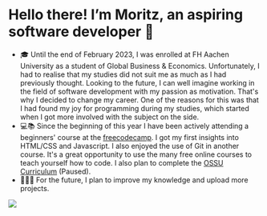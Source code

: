 # Hello there! I’m Moritz, an aspiring software developer 👋
- 🎓 Until the end of February 2023, I was enrolled at FH Aachen University as a student of Global Business & Economics. Unfortunately, I had to realise that my studies did not suit me as much as I had previously thought. Looking to the future, I can well imagine working in the field of software development with my passion as motivation. That's why I decided to change my career. One of the reasons for this was that I had found my joy for programming during my studies, which started when I got more involved with the subject on the side. 
- 💻📚 Since the beginning of this year I have been actively attending a beginners' course at the [freecodecamp](https://www.freecodecamp.org/m0rthe). 
I got my first insights into HTML/CSS and Javascript. I also enjoyed the use of Git in another course. It's a great opportunity to use the many free online courses to teach yourself how to code.
I also plan to complete the [OSSU Curriculum](https://github.com/ossu/computer-science) (Paused).
- 👨🏻‍💻 For the future, I plan to improve my knowledge and upload more projects.
  

![](https://komarev.com/ghpvc/?username=m0rthe&color=green&style=for-the-badge)
<!---
mrtzt/mrtzt is a ✨ special ✨ repository because its `README.md` (this file) appears on your GitHub profile.
You can click the Preview link to take a look at your changes.
--->
